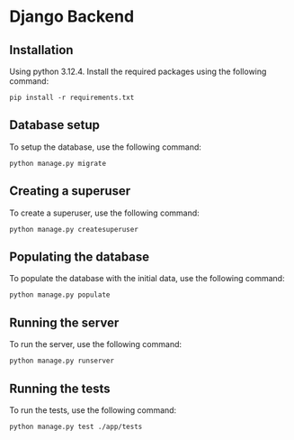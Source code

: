 # Django Backend

## Installation
Using python 3.12.4. Install the required packages using the following command:

    pip install -r requirements.txt

## Database setup
To setup the database, use the following command:

    python manage.py migrate

## Creating a superuser
To create a superuser, use the following command:

    python manage.py createsuperuser

## Populating the database
To populate the database with the initial data, use the following command:

    python manage.py populate

## Running the server
To run the server, use the following command:

    python manage.py runserver

## Running the tests
To run the tests, use the following command:

    python manage.py test ./app/tests
